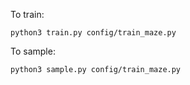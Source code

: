 To train:

```
python3 train.py config/train_maze.py
```

To sample:

```
python3 sample.py config/train_maze.py
```

